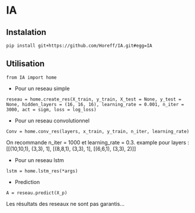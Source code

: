 # IA

## Instalation
```
pip install git+https://github.com/Horeff/IA.git#egg=IA
```

## Utilisation
```
from IA import home
```
* Pour un reseau simple

```
reseau = home.create_res(X_train, y_train, X_test = None, y_test = None, hidden_layers = (16, 16, 16), learning_rate = 0.001, n_iter = 3000, act = sigm, loss = log_loss)
```
* Pour un reseau convolutionnel
```
Conv = home.conv_res(layers, x_train, y_train, n_iter, learning_rate)
```
On recommande n_iter = 1000 et learning_rate = 0.3.
example pour layers : [[(10,10,1), (3,3), 1], 
                       [(8,8,1), (3,3), 1], 
                       [(6,6,1), (3,3), 2)]]
* Pour un reseau lstm
```
lstm = home.lstm_res(*args)
```
* Prediction
```
A = reseau.predict(X_p)
```
Les résultats des reseaux ne sont pas garantis...
